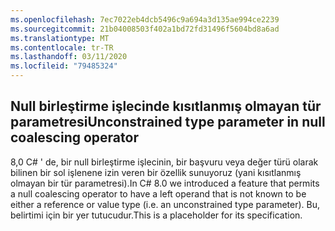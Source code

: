 ```yaml
---
ms.openlocfilehash: 7ec7022eb4dcb5496c9a694a3d135ae994ce2239
ms.sourcegitcommit: 21b04008503f402a1bd72fd31496f5604bd8a6ad
ms.translationtype: MT
ms.contentlocale: tr-TR
ms.lasthandoff: 03/11/2020
ms.locfileid: "79485324"
---
```

## <a name="unconstrained-type-parameter-in-null-coalescing-operator"></a><span data-ttu-id="14a78-101">Null birleştirme işlecinde kısıtlanmış olmayan tür parametresi</span><span class="sxs-lookup"><span data-stu-id="14a78-101">Unconstrained type parameter in null coalescing operator</span></span>

<span data-ttu-id="14a78-102">8,0 C# ' de, bir null birleştirme işlecinin, bir başvuru veya değer türü olarak bilinen bir sol işlenene izin veren bir özellik sunuyoruz (yani kısıtlanmış olmayan bir tür parametresi).</span><span class="sxs-lookup"><span data-stu-id="14a78-102">In C# 8.0 we introduced a feature that permits a null coalescing operator to have a left operand that is not known to be either a reference or value type (i.e. an unconstrained type parameter).</span></span> <span data-ttu-id="14a78-103">Bu, belirtimi için bir yer tutucudur.</span><span class="sxs-lookup"><span data-stu-id="14a78-103">This is a placeholder for its specification.</span></span>

